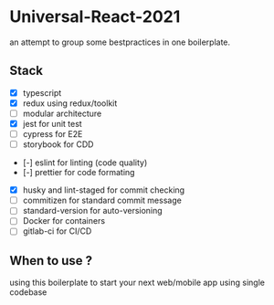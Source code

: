 # Universal-React-2021

an attempt to group some bestpractices in one boilerplate.

## Stack

- [x] typescript
- [x] redux using redux/toolkit
- [ ] modular architecture
- [x] jest for unit test
- [ ] cypress for E2E
- [ ] storybook for CDD
- [-] eslint for linting (code quality)
- [-] prettier for code formating
- [x] husky and lint-staged for commit checking
- [ ] commitizen for standard commit message
- [ ] standard-version for auto-versioning
- [ ] Docker for containers
- [ ] gitlab-ci for CI/CD

## When to use ?

using this boilerplate to start your next web/mobile app using single codebase
